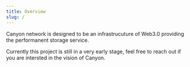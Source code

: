 ```yaml
---
title: Overview
slug: /
---
```


Canyon network is designed to be an infrastrucuture of Web3.0 providing the performanent storage service.

Currently this project is still in a very early stage, feel free to reach out if you are intersted in the vision of Canyon.
